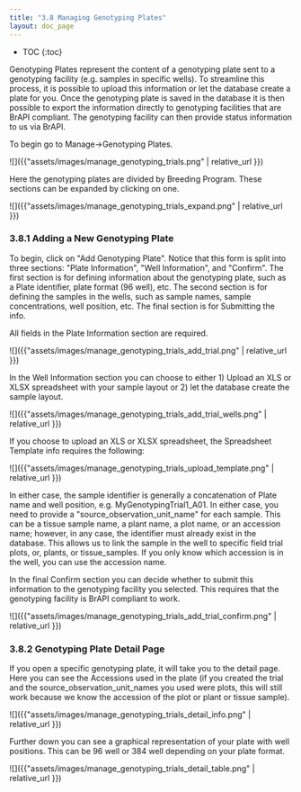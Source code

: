 ```yaml
---
title: "3.8 Managing Genotyping Plates"
layout: doc_page
---
```


<!-- TOC-START -->
* TOC
{:toc}
<!-- TOC-END -->

Genotyping Plates represent the content of a genotyping plate sent to a genotyping facility (e.g. samples in specific wells). To streamline this process, it is possible to upload this information or let the database create a plate for you.
Once the genotyping plate is saved in the database it is then possible to export the information directly to genotyping facilities that are BrAPI compliant. The genotyping facility can then provide status information to us via BrAPI.

To begin go to Manage->Genotyping Plates.

![]({{"assets/images/manage_genotyping_trials.png" | relative_url }})

Here the genotyping plates are divided by Breeding Program. These sections can be expanded by clicking on one.

![]({{"assets/images/manage_genotyping_trials_expand.png" | relative_url }})

### 3.8.1 Adding a New Genotyping Plate

To begin, click on "Add Genotyping Plate". Notice that this form is split into three sections: "Plate Information", "Well Information", and "Confirm". The first section is for defining information about the genotyping plate, such as a Plate identifier, plate format (96 well), etc. The second section is for defining the samples in the wells, such as sample names, sample concentrations, well position, etc. The final section is for Submitting the info.

All fields in the Plate Information section are required.

![]({{"assets/images/manage_genotyping_trials_add_trial.png" | relative_url }})

In the Well Information section you can choose to either 1) Upload an XLS or XLSX spreadsheet with your sample layout or 2) let the database create the sample layout.

![]({{"assets/images/manage_genotyping_trials_add_trial_wells.png" | relative_url }})

If you choose to upload an XLS or XLSX spreadsheet, the Spreadsheet Template info requires the following:

![]({{"assets/images/manage_genotyping_trials_upload_template.png" | relative_url }})

In either case, the sample identifier is generally a concatenation of Plate name and well position, e.g. MyGenotypingTrial1_A01.
In either case, you need to provide a "source_observation_unit_name" for each sample. This can be a tissue sample name, a plant name, a plot name, or an accession name; however, in any case, the identifier must already exist in the database. This allows us to link the sample in the well to specific field trial plots, or, plants, or tissue_samples. If you only know which accession is in the well, you can use the accession name.

In the final Confirm section you can decide whether to submit this information to the genotyping facility you selected. This requires that the genotyping facility is BrAPI compliant to work.

![]({{"assets/images/manage_genotyping_trials_add_trial_confirm.png" | relative_url }})

### 3.8.2 Genotyping Plate Detail Page

If you open a specific genotyping plate, it will take you to the detail page.
Here you can see the Accessions used in the plate (if you created the trial and the source_observation_unit_names you used were plots, this will still work because we know the accession of the plot or plant or tissue sample).

![]({{"assets/images/manage_genotyping_trials_detail_info.png" | relative_url }})

Further down you can see a graphical representation of your plate with well positions. This can be 96 well or 384 well depending on your plate format.

![]({{"assets/images/manage_genotyping_trials_detail_table.png" | relative_url }})
